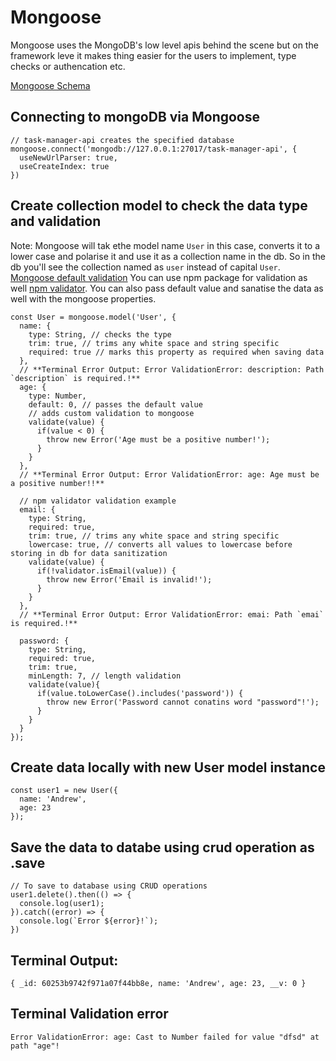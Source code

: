 # Mongoose

Mongoose uses the MongoDB's low level apis behind the scene but on the framework leve it makes thing easier for the users to implement, type checks or authencation etc.

[Mongoose Schema](https://mongoosejs.com/docs/guide.html)

## Connecting to mongoDB via Mongoose
```
// task-manager-api creates the specified database
mongoose.connect('mongodb://127.0.0.1:27017/task-manager-api', {
  useNewUrlParser: true,
  useCreateIndex: true
})
```

## Create collection model to check the data type and validation
Note: Mongoose will tak ethe model name `User` in this case, converts it to a lower case and polarise it and use it as a collection name in the db. So in the db you'll see the collection named as `user` instead of capital `User`.
[Mongoose default validation](https://mongoosejs.com/docs/validation.html)
You can use npm package for validation as well [npm validator](https://www.npmjs.com/package/validator).
You can also pass default value and sanatise the data as well with the mongoose properties.
```
const User = mongoose.model('User', {
  name: {
    type: String, // checks the type
    trim: true, // trims any white space and string specific
    required: true // marks this property as required when saving data
  },
  // **Terminal Error Output: Error ValidationError: description: Path `description` is required.!**
  age: {
    type: Number,
    default: 0, // passes the default value
    // adds custom validation to mongoose
    validate(value) {
      if(value < 0) {
        throw new Error('Age must be a positive number!');
      }
    } 
  },
  // **Terminal Error Output: Error ValidationError: age: Age must be a positive number!!**

  // npm validator validation example
  email: {
    type: String,
    required: true,
    trim: true, // trims any white space and string specific
    lowercase: true, // converts all values to lowercase before storing in db for data sanitization
    validate(value) {
      if(!validator.isEmail(value)) {
        throw new Error('Email is invalid!');
      }
    }
  },
  // **Terminal Error Output: Error ValidationError: emai: Path `emai` is required.!**

  password: {
    type: String,
    required: true,
    trim: true,
    minLength: 7, // length validation
    validate(value){
      if(value.toLowerCase().includes('password')) {
        throw new Error('Password cannot conatins word "password"!');
      }
    }
  }
});

```

## Create data locally with new User model instance
```
const user1 = new User({
  name: 'Andrew',
  age: 23
});
```

## Save the data to databe using crud operation as .save
```
// To save to database using CRUD operations
user1.delete().then(() => {
  console.log(user1);
}).catch((error) => {
  console.log(`Error ${error}!`);
})
```

## Terminal Output:
```
{ _id: 60253b9742f971a07f44bb8e, name: 'Andrew', age: 23, __v: 0 }
```
## Terminal Validation error
```
Error ValidationError: age: Cast to Number failed for value "dfsd" at path "age"!
```